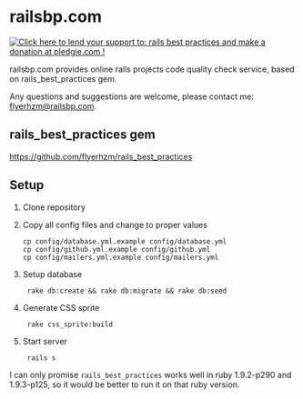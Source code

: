 # railsbp.com

<a href='https://pledgie.com/campaigns/12057'><img alt='Click here to lend your support to: rails best practices and make a donation at pledgie.com !' src='https://pledgie.com/campaigns/12057.png?skin_name=chrome' border='0' ></a>

railsbp.com provides online rails projects code quality check service,
based on rails_best_practices gem.

Any questions and suggestions are welcome, please contact me: flyerhzm@railsbp.com.

## rails_best_practices gem

<https://github.com/flyerhzm/rails_best_practices>

## Setup

1.  Clone repository
2.  Copy all config files and change to proper values

        cp config/database.yml.example config/database.yml
        cp config/github.yml.example config/github.yml
        cp config/mailers.yml.example config/mailers.yml

3. Setup database

        rake db:create && rake db:migrate && rake db:seed

4. Generate CSS sprite


        rake css_sprite:build

5. Start server

        rails s


I can only promise `rails_best_practices` works well in ruby
1.9.2-p290 and 1.9.3-p125, so it would be better to run it on that ruby version.
